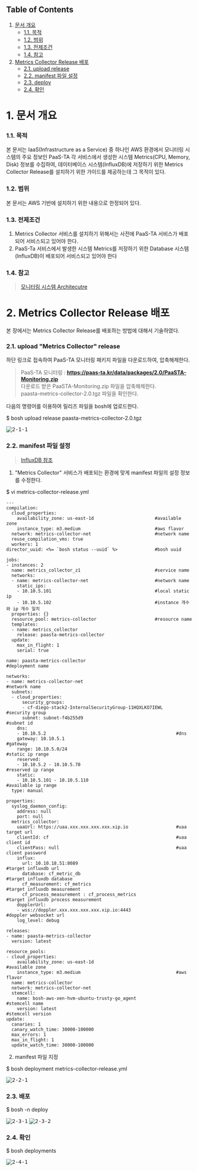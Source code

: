 ## Table of Contents
1. [문서 개요](#1)
     * [1.1. 목적](#2)
     * [1.2. 범위](#3)
     * [1.3. 전제조건](#4)
     * [1.4. 참고](#5) 
2. [Metrics Collector Release 배포](#6)
     * [2.1.  upload release](#7)
     * [2.2.  manifest 파일 설정](#8)
     * [2.3.  deploy](#9)
     * [2.4.  확인](#10)

<div id='1'></div>

# 1. 문서 개요

<div id='2'></div>

### 1.1. 목적
      
본 문서는 IaaS(Infrastructure as a Service) 중 하나인 AWS 환경에서 모니터링 시스템의 주요 정보인 PaaS-TA 각 서비스에서 생성한 시스템 Metrics(CPU, Memory, Disk) 정보를 수집하여, 데이터베이스 시스템(InfluxDB)에 저장하기 위한 Metrics Collector Release를 설치하기 위한 가이드를 제공하는데 그 목적이 있다.

<div id='3'></div>

### 1.2. 범위
      
본 문서는 AWS 기반에 설치하기 위한 내용으로 한정되어 있다.

<div id='4'></div>

### 1.3. 전제조건
      
1. Metrics Collector 서비스를 설치하기 위해서는 사전에 PaaS-TA 서비스가 배포되어 서비스되고 있어야 한다.
2. PaaS-Ta 서비스에서 발생한 시스템 Metrics를 저장하기 위한 Database 시스템(InfluxDB)이 배포되어 서비스되고 있어야 한다

<div id='5'></div>

### 1.4. 참고

> <a style="text-decoration:underline" href="https://github.com/OpenPaaSRnD/Documents-PaaSTA-2.0/blob/master/Use-Guide/PaaS-TA%20%EB%AA%A8%EB%8B%88%ED%84%B0%EB%A7%81%20%EC%8B%9C%EC%8A%A4%ED%85%9C%20Architecture.md">모니터링 시스템 Architecutre</a>

<div id='6'></div>

# 2.  Metrics Collector Release 배포

본 장에서는 Metrics Collector Release를 배포하는 방법에 대해서 기술하였다.

<div id='7'></div>

### 2.1.  upload "Metrics Collector" release

하단 링크로 접속하여 PaaS-TA 모니터링 패키지 파일을 다운로드하여, 압축해제한다.

>PaaS-TA 모니터링 : **<https://paas-ta.kr/data/packages/2.0/PaaSTA-Monitoring.zip>** <br>
>다운로드 받은 PaaSTA-Monitoring.zip 파일을 압축해제한다. <br>
>paasta-metrics-collector-2.0.tgz 파일을 확인한다. <br>

다음의 명령어를 이용하여 릴리즈 파일을 bosh에 업로드한다.

$ bosh upload release paasta-metrics-collector-2.0.tgz

<kbd>![2-1-1]</kbd>

<div id='8'></div>

### 2.2.  manifest 파일 설정

> <a style="text-decoration:underline" href="https://github.com/OpenPaaSRnD/Documents-PaaSTA-2.0/blob/master/Use-Guide/PaaS-TA%20%EB%AA%A8%EB%8B%88%ED%84%B0%EB%A7%81%20DB%20%EB%B0%8F%20Metrics%20%EA%B0%80%EC%9D%B4%EB%93%9C.md">InfluxDB 참조</a>

1. "Metrics Collector" 서비스가 배포되는 환경에 맞게 manifest 파일의 설정 정보를 수정한다.

$ vi metrics-collector-release.yml

```
---
compilation:
  cloud_properties:
    availability_zone: us-east-1d						#available zone
    instance_type: m3.medium							#aws flavor
  network: metrics-collector-net						#network name
  reuse_compilation_vms: true
  workers: 1
director_uuid: <%= `bosh status --uuid` %>			    #bosh uuid

jobs:
- instances: 2
  name: metrics_collector_z1							#service name
  networks:
  - name: metrics-collector-net							#network name
    static_ips: 
    - 10.10.5.101										#local static ip
    - 10.10.5.102										#instance 개수와 ip 개수 일치
  properties: {}
  resource_pool: metrics-collector						#resource name
  templates:
  - name: metrics_collector	
    release: paasta-metrics-collector
  update:
    max_in_flight: 1
    serial: true

name: paasta-metrics-collector									#deployment name

networks:
- name: metrics-collector-net									#network name
  subnets:
  - cloud_properties:
      security_groups:
      - cf-diego-stack2-InternalSecurityGroup-11HQXLKO7IEWL		#security group
      subnet: subnet-f4b255d9									#subnet id
    dns:
    - 10.10.5.2 												#dns
    gateway: 10.10.5.1											#gateway
    range: 10.10.5.0/24											#static ip range
    reserved:	
    - 10.10.5.2 - 10.10.5.70									#reserved ip range
    static:
    - 10.10.5.101 - 10.10.5.110									#available ip range
  type: manual

properties:
  syslog_daemon_config:
    address: null
    port: null
  metrics_collector:
    uaaUrl: https://uaa.xxx.xxx.xxx.xxx.xip.io					#uaa target url
    clientId: cf												#uaa client id
    clientPass: null											#uaa client password
    influx:
      url: 10.10.18.51:8089										#target influxdb url
      database: cf_metric_db									#target influxdb database
      cf_measurement: cf_metrics								#target influxdb measurement
      cf_process_measurement : cf_process_metrics				#target influxdb process measurement
    dopplerUrl:
    - wss://doppler.xxx.xxx.xxx.xxx.xip.io:4443					#doppler websocket url
    log_level: debug
    
releases:
- name: paasta-metrics-collector
  version: latest
  
resource_pools:
- cloud_properties:
    availability_zone: us-east-1d								#available zone
    instance_type: m3.medium									#aws flavor
  name: metrics-collector
  network: metrics-collector-net 
  stemcell:
    name: bosh-aws-xen-hvm-ubuntu-trusty-go_agent				#stemcell name
    version: latest												#stemcell version
update:
  canaries: 1
  canary_watch_time: 30000-100000
  max_errors: 1
  max_in_flight: 1
  update_watch_time: 30000-100000

```

2. manifest 파일 지정

$ bosh deployment metrics-collector-release.yml

<kbd>![2-2-1]</kbd>

<div id='9'></div>

### 2.3.  배포

$ bosh -n deploy 

<kbd>![2-3-1]</kbd>
<kbd>![2-3-2]</kbd>

<div id='10'></div>

### 2.4.  확인

$ bosh deployments 

<kbd>![2-4-1]</kbd>


[2-1-1]:images/metrics-collector/2-1-1.png
[2-2-1]:images/metrics-collector/2-2-1.png
[2-3-1]:images/metrics-collector/2-3-1.png
[2-3-2]:images/metrics-collector/2-3-2.png
[2-4-1]:images/metrics-collector/2-4-1.png

